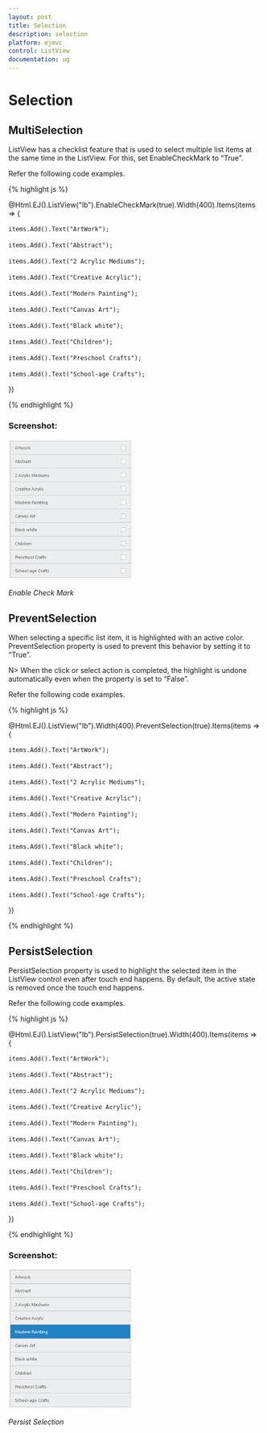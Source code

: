 ```yaml
---
layout: post
title: Selection
description: selection
platform: ejmvc
control: ListView
documentation: ug
---
```


# Selection

## MultiSelection

ListView has a checklist feature that is used to select multiple list items at the same time in the ListView. For this, set EnableCheckMark to “True”.

Refer the following code examples.



{% highlight js %}


@Html.EJ().ListView("lb").EnableCheckMark(true).Width(400).Items(items => {    

    items.Add().Text("ArtWork");

    items.Add().Text("Abstract");

    items.Add().Text("2 Acrylic Mediums");

    items.Add().Text("Creative Acrylic");

    items.Add().Text("Modern Painting");

    items.Add().Text("Canvas Art");

    items.Add().Text("Black white");

    items.Add().Text("Children");

    items.Add().Text("Preschool Crafts");

    items.Add().Text("School-age Crafts");

})




{% endhighlight %}



### Screenshot:

![](Selection_images/Selection_img1.png)

_Enable Check Mark_

## PreventSelection

When selecting a specific list item, it is highlighted with an active color. PreventSelection property is used to prevent this behavior by setting it to “True”. 

N> When the click or select action is completed, the highlight is undone automatically even when the property is set to “False”.

Refer the following code examples.

{% highlight js %}


@Html.EJ().ListView("lb").Width(400).PreventSelection(true).Items(items => {    

    items.Add().Text("ArtWork");

    items.Add().Text("Abstract");

    items.Add().Text("2 Acrylic Mediums");

    items.Add().Text("Creative Acrylic");

    items.Add().Text("Modern Painting");

    items.Add().Text("Canvas Art");

    items.Add().Text("Black white");

    items.Add().Text("Children");

    items.Add().Text("Preschool Crafts");

    items.Add().Text("School-age Crafts");

})

{% endhighlight %}

## PersistSelection

PersistSelection property is used to highlight the selected item in the ListView control even after touch end happens. By default, the active state is removed once the touch end happens.

Refer the following code examples.



{% highlight js %}


@Html.EJ().ListView("lb").PersistSelection(true).Width(400).Items(items => {    

    items.Add().Text("ArtWork");

    items.Add().Text("Abstract");

    items.Add().Text("2 Acrylic Mediums");

    items.Add().Text("Creative Acrylic");

    items.Add().Text("Modern Painting");

    items.Add().Text("Canvas Art");

    items.Add().Text("Black white");

    items.Add().Text("Children");

    items.Add().Text("Preschool Crafts");

    items.Add().Text("School-age Crafts");

})





{% endhighlight %}



### Screenshot:

![](Selection_images/Selection_img2.png)



_Persist Selection_

